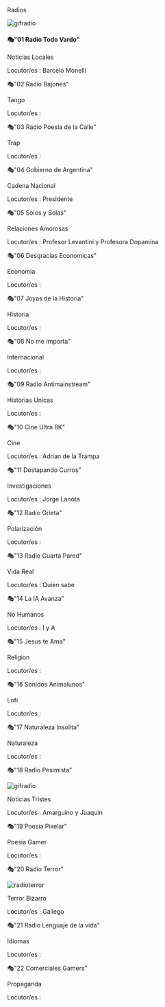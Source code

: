 Radios

![gifradio](./Imagenes/gifradio.gif)

#### 🎭"01 Radio Todo Vardo" 

Noticias Locales

Locutor/es : Barcelo Monelli

🎭"02 Radio Bajones"

Tango

Locutor/es : 

🎭"03 Radio Poesía de la Calle"

Trap

Locutor/es : 

🎭"04 Gobierno de Argentina"

Cadena Nacional

Locutor/es : Presidente


🎭"05 Solos y Solas"

Relaciones Amorosas

Locutor/es : Profesor Levantini y Profesora Dopamina


🎭"06 Desgracias Economicas"

Economia

Locutor/es : 


🎭"07 Joyas de la Historia"

Historia

Locutor/es : 


🎭"08 No me Importa"

Internacional

Locutor/es : 


🎭"09 Radio Antimainstream"

Historias Unicas

Locutor/es : 


🎭"10 Cine Ultra 8K"

Cine

Locutor/es : Adrian de la Trampa


🎭"11 Destapando Curros"

Investigaciones

Locutor/es : Jorge Lanota


🎭"12 Radio Grieta"

Polarización

Locutor/es : 


🎭"13 Radio Cuarta Pared"

Vida Real

Locutor/es : Quien sabe


🎭"14 La IA Avanza"

No Humanos

Locutor/es : I y A


🎭"15 Jesus te Ama"

Religion

Locutor/es : 


🎭"16 Sonidos Animalunos"

Lofi


Locutor/es : 


🎭"17 Naturaleza Insolita"

Naturaleza

Locutor/es : 


🎭"18 Radio Pesimista"

![gifradio](./Imagenes/gifradio.gif)

Noticias Tristes

Locutor/es : Amarguino y Juaquin


🎭"19 Poesia Pixelar"

Poesia Gamer

Locutor/es : 


🎭"20 Radio Terror"

![radioterror](./Imagenes/radioterror.gif)

Terror Bizarro

Locutor/es : Gallego


🎭"21 Radio Lenguaje de la vida"

Idiomas

Locutor/es : 


🎭"22 Comerciales Gamers"

Propaganda

Locutor/es : 

